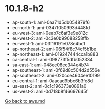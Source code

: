 
 # 10.1.8-h2
- ap-south-1: ami-0aa71d5db054879f6
- eu-north-1: ami-0347f050993d448fd
- eu-west-3: ami-0eab7c6af3e9e812c
- eu-west-2: ami-0c3e0b99088258ffb
- eu-west-1: ami-03f16191e078e4bc1
- ap-northeast-2: ami-06f54f8c74cf5b1be
- ap-northeast-1: ami-019247444cca1b883
- ca-central-1: ami-098773f5dfb052334
- sa-east-1: ami-048ee08ec344e4b74
- ap-southeast-1: ami-0f69d8c504d2d556e
- ap-southeast-2: ami-020cce4604ee10199
- eu-central-1: ami-0aacad9bbc6b3fe8d
- us-east-2: ami-0c1c196373e0891a0
- us-west-2: ami-0d718b8f46697645f

[Go back to aws.md](../../aws.md) 
